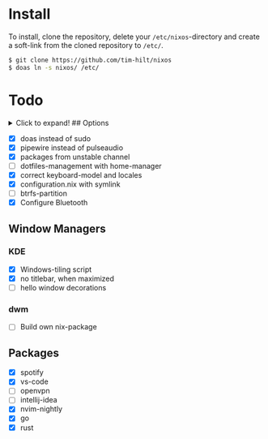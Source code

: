 # Install

To install, clone the repository, delete your `/etc/nixos`-directory and create a soft-link from the cloned repository to `/etc/`.

``` bash
$ git clone https://github.com/tim-hilt/nixos
$ doas ln -s nixos/ /etc/
```

# Todo

<details>
  <summary>Click to expand!</>
  ## Options
  
  - [x] doas instead of sudo
  - [x] pipewire instead of pulseaudio
  - [x] packages from unstable channel
  - [ ] dotfiles-management with home-manager
  - [x] correct keyboard-model and locales
  - [x] configuration.nix with symlink
  - [ ] btrfs-partition
  - [x] Configure Bluetooth
  
  ## Window Managers
  
  ### KDE
  
  - [x] Windows-tiling script
  - [x] no titlebar, when maximized
  - [ ] hello window decorations
  
  ### dwm
  
  - [ ] Build own nix-package
  
  ## Packages
  
  - [x] spotify
  - [x] vs-code
  - [ ] openvpn
  - [ ] intellij-idea
  - [x] nvim-nightly
  - [x] go
  - [x] rust
</details>
